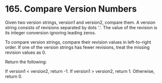 # 165. Compare Version Numbers

Given two version strings, version1 and version2, compare them. A version string consists of revisions separated by dots '.'. The value of the revision is its integer conversion ignoring leading zeros.

To compare version strings, compare their revision values in left-to-right order. If one of the version strings has fewer revisions, treat the missing revision values as 0.

Return the following:

If version1 < version2, return -1.
If version1 > version2, return 1.
Otherwise, return 0.
